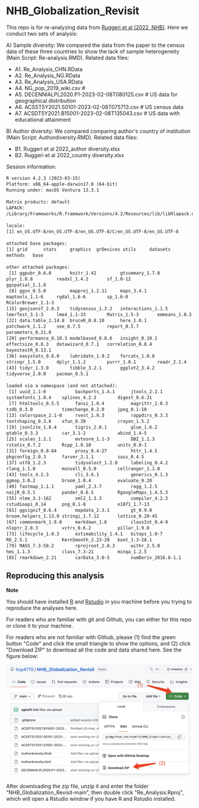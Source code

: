 # NHB_Globalization_Revisit

This repo is for re-analyzing data from [Ruggeri et al (2022, NHB)](https://www.nature.com/articles/s41562-022-01392-w). Here we conduct two sets of analysis:

A)  Sample diversity: We compared the data from the paper to the census data of these three countries to show the lack of sample heterogeneity (Main Script: Re-analysis.RMD). Related data files:

-   A1. Re_Analysis_CHN.RData
-   A2. Re_Analysis_NG.RData
-   A3. Re_Analysis_USA.RData
-   A4. NG_pop_2019_wiki.csv \#
-   A5. DECENNIALPL2020.P1-2023-02-08T080125.csv \# US data for geographical distribution
-   A6. ACSST5Y2021.S0101-2023-02-08T075713.csv \# US census data
-   A7. ACSDT5Y2021.B15001-2023-02-08T135043.csv \# US data with educational attainment

B)  Author diversity: We compared comparing author's country of institution (Main Script: Authordiversity.RMD). Related data files:

-   B1. Ruggeri et al 2022_author diversity.xlsx
-   B2. Ruggeri et al 2022_country diversity.xlsx

Session information:

```         
R version 4.2.3 (2023-03-15)
Platform: x86_64-apple-darwin17.0 (64-bit)
Running under: macOS Ventura 13.3.1

Matrix products: default
LAPACK: /Library/Frameworks/R.framework/Versions/4.2/Resources/lib/libRlapack.dylib

locale:
[1] en_US.UTF-8/en_US.UTF-8/en_US.UTF-8/C/en_US.UTF-8/en_US.UTF-8

attached base packages:
[1] grid      stats     graphics  grDevices utils     datasets  methods   base     

other attached packages:
 [1] ggpubr_0.6.0       knitr_1.42         gtsummary_1.7.0    plyr_1.8.8         readxl_1.4.2       sf_1.0-12          ggspatial_1.1.8   
 [8] ggsn_0.5.0         mapproj_1.2.11     maps_3.4.1         maptools_1.1-6     rgdal_1.6-6        sp_1.6-0           RColorBrewer_1.1-3
[15] geojsonsf_2.0.3    tidycensus_1.3.2   interactions_1.1.5 lmerTest_3.1-3     lme4_1.1-33        Matrix_1.5-3       emmeans_1.8.5     
[22] data.table_1.14.8  bruceR_0.8.10      here_1.0.1         patchwork_1.1.2    see_0.7.5          report_0.5.7       parameters_0.21.0 
[29] performance_0.10.3 modelbased_0.8.6   insight_0.19.1     effectsize_0.8.3   datawizard_0.7.1   correlation_0.8.4  bayestestR_0.13.1 
[36] easystats_0.6.0    lubridate_1.9.2    forcats_1.0.0      stringr_1.5.0      dplyr_1.1.2        purrr_1.0.1        readr_2.1.4       
[43] tidyr_1.3.0        tibble_3.2.1       ggplot2_3.4.2      tidyverse_2.0.0    pacman_0.5.1      

loaded via a namespace (and not attached):
 [1] uuid_1.1-0           backports_1.4.1      jtools_2.2.1         systemfonts_1.0.4    splines_4.2.3        digest_0.6.31       
 [7] htmltools_0.5.5      fansi_1.0.4          magrittr_2.0.3       tzdb_0.3.0           timechange_0.2.0     jpeg_0.1-10         
[13] colorspace_2.1-0     rvest_1.0.3          rappdirs_0.3.3       textshaping_0.3.6    xfun_0.39            crayon_1.5.2        
[19] jsonlite_1.8.4       tigris_2.0.1         glue_1.6.2           gtable_0.3.3         car_3.1-2            abind_1.4-5         
[25] scales_1.2.1         mvtnorm_1.1-3        DBI_1.1.3            rstatix_0.7.2        Rcpp_1.0.10          units_0.8-1         
[31] foreign_0.8-84       proxy_0.4-27         httr_1.4.5           pkgconfig_2.0.3      farver_2.1.1         sass_0.4.5          
[37] utf8_1.2.3           tidyselect_1.2.0     labeling_0.4.2       rlang_1.1.0          munsell_0.5.0        cellranger_1.1.0    
[43] tools_4.2.3          cli_3.6.1            generics_0.1.3       ggmap_3.0.2          broom_1.0.4          evaluate_0.20       
[49] fastmap_1.1.1        yaml_2.3.7           ragg_1.2.5           naijR_0.5.1          pander_0.6.5         RgoogleMaps_1.4.5.3 
[55] nlme_3.1-162         xml2_1.3.3           compiler_4.2.3       rstudioapi_0.14      png_0.1-8            e1071_1.7-13        
[61] ggsignif_0.6.4       mapdata_2.3.1        gt_0.9.0             broom.helpers_1.13.0 stringi_1.7.12       lattice_0.20-45     
[67] commonmark_1.9.0     markdown_1.6         classInt_0.4-9       nloptr_2.0.3         vctrs_0.6.2          pillar_1.9.0        
[73] lifecycle_1.0.3      estimability_1.4.1   bitops_1.0-7         R6_2.5.1             KernSmooth_2.23-20   boot_1.3-28.1       
[79] MASS_7.3-58.2        rprojroot_2.0.3      withr_2.5.0          hms_1.1.3            class_7.3-21         minqa_1.2.5         
[85] rmarkdown_2.21       carData_3.0-5        numDeriv_2016.8-1.1 
```

## Reproducing this analysis

**Note**

You should have installed [R](https://cran.r-project.org/) and [Rstudio](https://posit.co/downloads/) in you machine before you trying to reproduce the analyses here.

For readers who are familiar with git and Github, you can either for this repo or clone it to your machine.

For readers who are not familiar with Github, please (1) find the green button "Code" and click the small triangle to show the options, and (2) click "Download ZIP" to download all the code and data shared here. See the figure below:

![](./instruction_fig1.jpg)

After downloading the zip file, unzip it and enter the folder "NHB_Globalization_Revisit-main", then double click "Re_Analysis.Rproj", which will open a Rstudio window if you have R and Rstudio installed.
